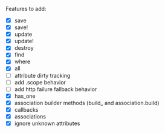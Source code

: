 Features to add:
- [x] save
- [x] save!
- [x] update
- [x] update!
- [x] destroy
- [x] find
- [x] where
- [x] all
- [ ] attribute dirty tracking
- [ ] add .scope behavior
- [ ] add http failure fallback behavior
- [x] has_one
- [x] association builder methods (build_ and association.build)
- [x] callbacks
- [x] associations
- [x] ignore unknown attributes
